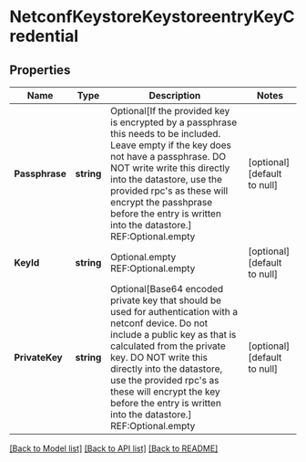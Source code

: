 # NetconfKeystoreKeystoreentryKeyCredential

## Properties
Name | Type | Description | Notes
------------ | ------------- | ------------- | -------------
**Passphrase** | **string** | Optional[If the provided key is encrypted by a passphrase this needs to be included. Leave empty if the key does not have a passphrase. DO NOT write write this directly into the datastore, use the provided rpc&#39;s as these will encrypt the passhprase before the entry is written into the datastore.] REF:Optional.empty | [optional] [default to null]
**KeyId** | **string** | Optional.empty REF:Optional.empty | [optional] [default to null]
**PrivateKey** | **string** | Optional[Base64 encoded private key that should be used for authentication with a netconf device. Do not include a public key as that is calculated from the private key. DO NOT write this directly into the datastore, use the provided rpc&#39;s as these will encrypt the key before the entry is written into the datastore.] REF:Optional.empty | [optional] [default to null]

[[Back to Model list]](../README.md#documentation-for-models) [[Back to API list]](../README.md#documentation-for-api-endpoints) [[Back to README]](../README.md)


